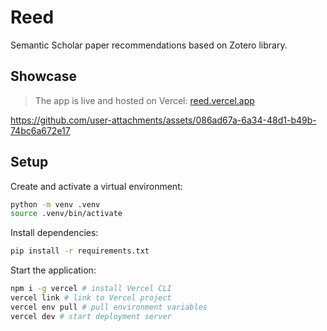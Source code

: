 # Reed

Semantic Scholar paper recommendations based on Zotero library.

## Showcase

> The app is live and hosted on Vercel: [reed.vercel.app](https://reed.vercel.app)

https://github.com/user-attachments/assets/086ad67a-6a34-48d1-b49b-74bc6a672e17

## Setup

Create and activate a virtual environment:
```bash
python -m venv .venv
source .venv/bin/activate
```

Install dependencies:
```bash
pip install -r requirements.txt
```

Start the application:
```bash
npm i -g vercel # install Vercel CLI
vercel link # link to Vercel project
vercel env pull # pull environment variables
vercel dev # start deployment server
```
